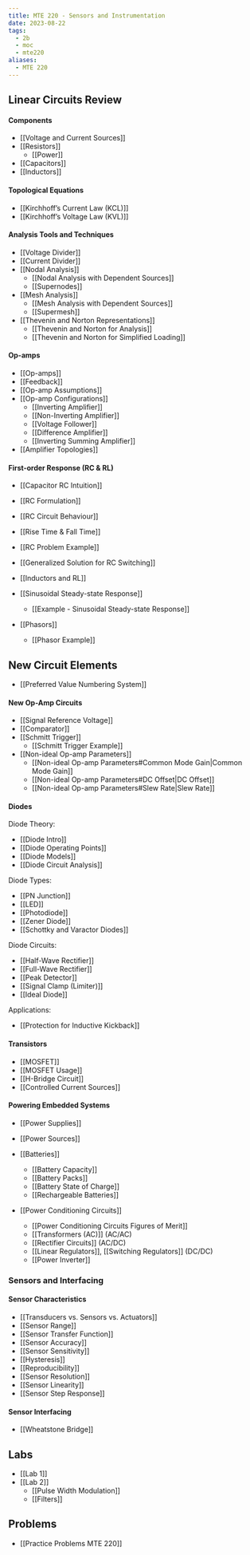 ```yaml
---
title: MTE 220 - Sensors and Instrumentation
date: 2023-08-22
tags:
  - 2b
  - moc
  - mte220
aliases:
  - MTE 220
---
```

## Linear Circuits Review
#### Components
- [[Voltage and Current Sources]]
- [[Resistors]]
	- [[Power]]
- [[Capacitors]]
- [[Inductors]]
#### Topological Equations
- [[Kirchhoff’s Current Law (KCL)]]
- [[Kirchhoff’s Voltage Law (KVL)]]
#### Analysis Tools and Techniques
- [[Voltage Divider]]
- [[Current Divider]]
- [[Nodal Analysis]]
	- [[Nodal Analysis with Dependent Sources]]
	- [[Supernodes]]
- [[Mesh Analysis]]
	- [[Mesh Analysis with Dependent Sources]]
	- [[Supermesh]]
- [[Thevenin and Norton Representations]]
	- [[Thevenin and Norton for Analysis]]
	- [[Thevenin and Norton for Simplified Loading]]
#### Op-amps
- [[Op-amps]]
- [[Feedback]]
- [[Op-amp Assumptions]]
- [[Op-amp Configurations]]
	- [[Inverting Amplifier]]
	- [[Non-Inverting Amplifier]]
	- [[Voltage Follower]]
	- [[Difference Amplifier]]
	- [[Inverting Summing Amplifier]]
- [[Amplifier Topologies]]
#### First-order Response (RC & RL)
- [[Capacitor RC Intuition]]
- [[RC Formulation]]
- [[RC Circuit Behaviour]]
- [[Rise Time & Fall Time]]
- [[RC Problem Example]]
- [[Generalized Solution for RC Switching]]
- [[Inductors and RL]]

- [[Sinusoidal Steady-state Response]]
	- [[Example - Sinusoidal Steady-state Response]]
- [[Phasors]]
	- [[Phasor Example]]

## New Circuit Elements

- [[Preferred Value Numbering System]]
#### New Op-Amp Circuits
- [[Signal Reference Voltage]]
- [[Comparator]]
- [[Schmitt Trigger]]
	- [[Schmitt Trigger Example]]
- [[Non-ideal Op-amp Parameters]]
	- [[Non-ideal Op-amp Parameters#Common Mode Gain|Common Mode Gain]]
	- [[Non-ideal Op-amp Parameters#DC Offset|DC Offset]]
	- [[Non-ideal Op-amp Parameters#Slew Rate|Slew Rate]]
#### Diodes
Diode Theory:
- [[Diode Intro]]
- [[Diode Operating Points]]
- [[Diode Models]]
- [[Diode Circuit Analysis]]

Diode Types:
- [[PN Junction]]
- [[LED]]
- [[Photodiode]]
- [[Zener Diode]]
- [[Schottky and Varactor Diodes]]

Diode Circuits:
- [[Half-Wave Rectifier]]
- [[Full-Wave Rectifier]]
- [[Peak Detector]]
- [[Signal Clamp (Limiter)]]
- [[Ideal Diode]]

Applications:
- [[Protection for Inductive Kickback]]
#### Transistors
- [[MOSFET]]
- [[MOSFET Usage]]
- [[H-Bridge Circuit]]
- [[Controlled Current Sources]]
#### Powering Embedded Systems
- [[Power Supplies]]
- [[Power Sources]]

- [[Batteries]]
	- [[Battery Capacity]]
	- [[Battery Packs]]
	- [[Battery State of Charge]]
	- [[Rechargeable Batteries]]

- [[Power Conditioning Circuits]]
	- [[Power Conditioning Circuits Figures of Merit]]
	- [[Transformers (AC)]] (AC/AC)
	- [[Rectifier Circuits]] (AC/DC)
	- [[Linear Regulators]], [[Switching Regulators]] (DC/DC)
	- [[Power Inverter]]
### Sensors and Interfacing
#### Sensor Characteristics
- [[Transducers vs. Sensors vs. Actuators]]
- [[Sensor Range]]
- [[Sensor Transfer Function]]
- [[Sensor Accuracy]]
- [[Sensor Sensitivity]]
- [[Hysteresis]]
- [[Reproducibility]]
- [[Sensor Resolution]]
- [[Sensor Linearity]]
- [[Sensor Step Response]]

#### Sensor Interfacing
- [[Wheatstone Bridge]]

## Labs
- [[Lab 1]]
- [[Lab 2]]
	- [[Pulse Width Modulation]]
	- [[Filters]]

## Problems
- [[Practice Problems MTE 220]]